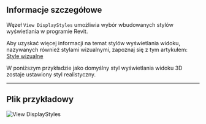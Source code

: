 ## Informacje szczegółowe
Węzeł `View DisplayStyles` umożliwia wybór wbudowanych stylów wyświetlania w programie Revit.

Aby uzyskać więcej informacji na temat stylów wyświetlania widoku, nazywanych również stylami wizualnymi, zapoznaj się z tym artykułem: [Style wizualne](https://help.autodesk.com/view/RVT/2025/PLK/?guid=GUID-12C2D6B0-71ED-490E-9CC6-AD3C635F092B)

W poniższym przykładzie jako domyślny styl wyświetlania widoku 3D zostaje ustawiony styl realistyczny.
___
## Plik przykładowy

![View DisplayStyles](./DSRevitNodesUI.ViewDisplayStyles_img.jpg)
